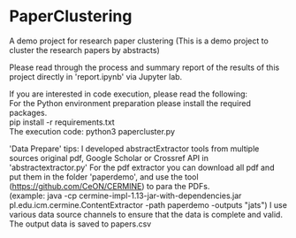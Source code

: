 # PaperClustering
A demo project for research paper clustering
(This is a demo project to cluster the research papers by abstracts)

Please read through the process and summary report of the results of this project 
directly in 'report.ipynb' via Jupyter lab.


If you are interested in code execution, please read the following:  
For the Python environment preparation please install the required packages.  
pip install -r requirements.txt  
The execution code: python3 papercluster.py

'Data Prepare' tips: I developed abstractExtractor tools from multiple sources original pdf, Google Scholar or Crossref API in 'abstractextractor.py'
For the pdf extractor you can download all pdf and put them in the folder 'paperdemo', and use the tool (https://github.com/CeON/CERMINE) to para the PDFs.  
(example: java -cp cermine-impl-1.13-jar-with-dependencies.jar pl.edu.icm.cermine.ContentExtractor -path paperdemo -outputs "jats")
I use various data source channels to ensure that the data is complete and valid. The output data is saved to papers.csv








